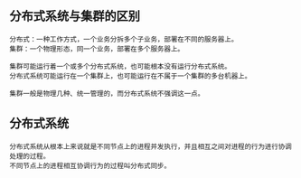 ## 分布式系统与集群的区别
	
	分布式：一种工作方式，一个业务分拆多个子业务，部署在不同的服务器上。
	集群：一个物理形态，同一个业务，部署在多个服务器上。

	集群可能运行着一个或多个分布式系统，也可能根本没有运行分布式系统。
	分布式系统可能运行在一个集群上，也可能运行在不属于一个集群的多台机器上。

	集群一般是物理几种、统一管理的，而分布式系统不强调这一点。

## 分布式系统

	分布式系统从根本上来说就是不同节点上的进程并发执行，并且相互之间对进程的行为进行协调处理的过程。
	不同节点上的进程相互协调行为的过程叫分布式同步。